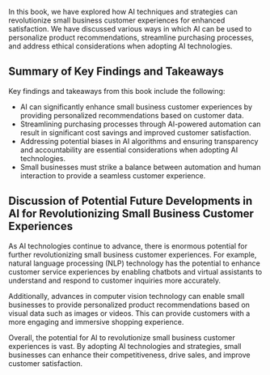 
In this book, we have explored how AI techniques and strategies can revolutionize small business customer experiences for enhanced satisfaction. We have discussed various ways in which AI can be used to personalize product recommendations, streamline purchasing processes, and address ethical considerations when adopting AI technologies.

Summary of Key Findings and Takeaways
-------------------------------------

Key findings and takeaways from this book include the following:

* AI can significantly enhance small business customer experiences by providing personalized recommendations based on customer data.
* Streamlining purchasing processes through AI-powered automation can result in significant cost savings and improved customer satisfaction.
* Addressing potential biases in AI algorithms and ensuring transparency and accountability are essential considerations when adopting AI technologies.
* Small businesses must strike a balance between automation and human interaction to provide a seamless customer experience.

Discussion of Potential Future Developments in AI for Revolutionizing Small Business Customer Experiences
---------------------------------------------------------------------------------------------------------

As AI technologies continue to advance, there is enormous potential for further revolutionizing small business customer experiences. For example, natural language processing (NLP) technology has the potential to enhance customer service experiences by enabling chatbots and virtual assistants to understand and respond to customer inquiries more accurately.

Additionally, advances in computer vision technology can enable small businesses to provide personalized product recommendations based on visual data such as images or videos. This can provide customers with a more engaging and immersive shopping experience.

Overall, the potential for AI to revolutionize small business customer experiences is vast. By adopting AI technologies and strategies, small businesses can enhance their competitiveness, drive sales, and improve customer satisfaction.